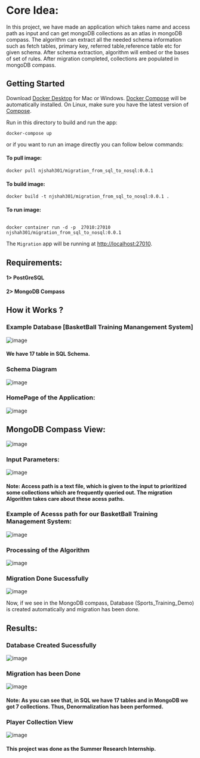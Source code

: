  
# Core Idea:
In this project, we have made an application which takes name and access path as input and can get mongoDB collections as an atlas in mongoDB compass. The algorithm can extract all the needed schema information such as fetch tables, primary key, referred table,reference table etc for given schema. After schema extraction, algorithm will embed or the bases of set of rules. After migration completed, collections are populated in mongoDB compass.

 ## Getting Started
Download [Docker Desktop](https://www.docker.com/products/docker-desktop) for Mac or Windows. [Docker Compose](https://docs.docker.com/compose) will be automatically installed. On Linux, make sure you have the latest version of [Compose](https://docs.docker.com/compose/install/).

Run in this directory to build and run the app:

```shell
docker-compose up
```
or if you want to run an image directly you can follow below commands:

#### To pull image:
```shell
docker pull njshah301/migration_from_sql_to_nosql:0.0.1
```

#### To build image: 
```shell
docker build -t njshah301/migration_from_sql_to_nosql:0.0.1 .
```

#### To run image:

```shell

docker container run -d -p  27010:27010 njshah301/migration_from_sql_to_nosql:0.0.1

```


The `Migration` app will be running at [http://localhost:27010](http://localhost:27010).

## Requirements: 
#### 1>  PostGreSQL 
#### 2> MongoDB Compass
 
## How it Works ?

### Example Database  [BasketBall Training Manangement System] 
![image](https://user-images.githubusercontent.com/58663029/176962556-5141254e-7265-4717-b614-725eda6a5b98.png)


#### We have 17 table in SQL Schema.

### Schema Diagram

![image](https://user-images.githubusercontent.com/58663029/176962667-bf4f4f28-8a2c-4e9c-ad99-97ab417d7bb0.png)


### HomePage of the Application:

![image](https://user-images.githubusercontent.com/58663029/176962810-8b156f9f-a781-4ca4-8c93-303b9019dffe.png)


## MongoDB Compass View:
![image](https://user-images.githubusercontent.com/58663029/176962890-6f49f266-920c-4c60-aea3-baffdbc999b2.png)


### Input Parameters:
 
 ![image](https://user-images.githubusercontent.com/58663029/176963225-fd2a0eb0-e188-4e96-aa98-ff02b6c7f1b4.png)
 
 
 #### Note: Access path is a text file, which is given to the input to prioritized some collections which are frequently queried out. The migration Algorithm takes care about these acess paths.
 
### Example of Acesss path for our BasketBall Training Management System:

![image](https://user-images.githubusercontent.com/58663029/176963591-0eb75e2a-2b98-4fda-84cc-0525906e03c7.png)



### Processing of the Algorithm

![image](https://user-images.githubusercontent.com/58663029/176963662-388f91c6-1191-4bc8-bbb1-bfb83cc7b63d.png)



### Migration Done Sucessfully

![image](https://user-images.githubusercontent.com/58663029/176963697-7d83bb4d-3764-4896-af84-ec8cb4a25a53.png)

Now, if we see in the MongoDB compass, Database (Sports_Training_Demo) is created automatically and migration has been done.


## Results:

### Database Created Sucessfully

![image](https://user-images.githubusercontent.com/58663029/176963965-0871c651-68fc-4313-9301-a5403eebb73a.png)

### Migration has been Done

![image](https://user-images.githubusercontent.com/58663029/176964045-6b10cb17-8542-4a96-a336-5dde3d54435d.png)

#### Note: As you can see that, in SQL we have 17 tables and in MongoDB we got 7 collections. Thus, Denormalization has been performed.

### Player Collection View

![image](https://user-images.githubusercontent.com/58663029/176964225-4f98968c-db0f-4113-8838-2604c7c0b599.png)


#### This project was done as the Summer Research Internship.


